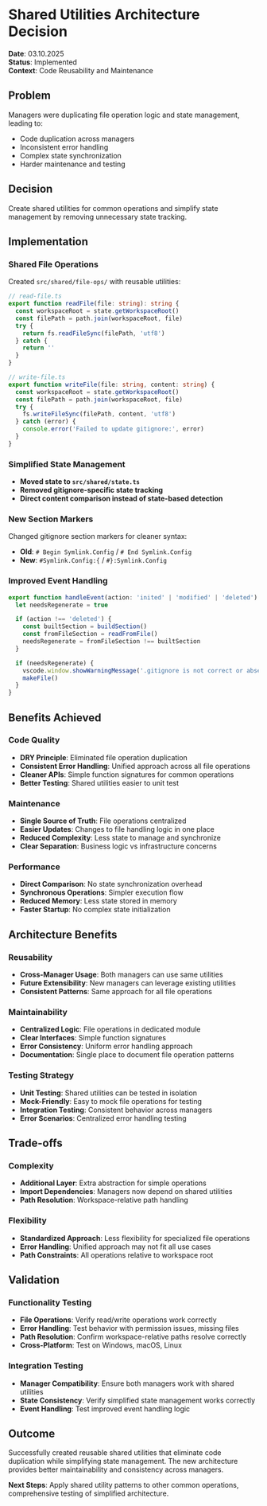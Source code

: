 # Shared Utilities Architecture Decision

**Date**: 03.10.2025  
**Status**: Implemented  
**Context**: Code Reusability and Maintenance

## Problem

Managers were duplicating file operation logic and state management, leading to:
- Code duplication across managers
- Inconsistent error handling
- Complex state synchronization
- Harder maintenance and testing

## Decision

Create shared utilities for common operations and simplify state management by removing unnecessary state tracking.

## Implementation

### Shared File Operations
Created `src/shared/file-ops/` with reusable utilities:

```typescript
// read-file.ts
export function readFile(file: string): string {
  const workspaceRoot = state.getWorkspaceRoot()
  const filePath = path.join(workspaceRoot, file)
  try {
    return fs.readFileSync(filePath, 'utf8')
  } catch {
    return ''
  }
}

// write-file.ts  
export function writeFile(file: string, content: string) {
  const workspaceRoot = state.getWorkspaceRoot()
  const filePath = path.join(workspaceRoot, file)
  try {
    fs.writeFileSync(filePath, content, 'utf8')
  } catch (error) {
    console.error('Failed to update gitignore:', error)
  }
}
```

### Simplified State Management
- **Moved state to `src/shared/state.ts`**
- **Removed gitignore-specific state tracking**
- **Direct content comparison instead of state-based detection**

### New Section Markers
Changed gitignore section markers for cleaner syntax:
- **Old**: `# Begin Symlink.Config` / `# End Symlink.Config`
- **New**: `#Symlink.Config:{` / `#}:Symlink.Config`

### Improved Event Handling
```typescript
export function handleEvent(action: 'inited' | 'modified' | 'deleted') {
  let needsRegenerate = true

  if (action !== 'deleted') {
    const builtSection = buildSection()
    const fromFileSection = readFromFile()
    needsRegenerate = fromFileSection !== builtSection
  }

  if (needsRegenerate) {
    vscode.window.showWarningMessage('.gitignore is not correct or absent. Generating ...', 'OK')
    makeFile()
  }
}
```

## Benefits Achieved

### Code Quality
- **DRY Principle**: Eliminated file operation duplication
- **Consistent Error Handling**: Unified approach across all file operations
- **Cleaner APIs**: Simple function signatures for common operations
- **Better Testing**: Shared utilities easier to unit test

### Maintenance
- **Single Source of Truth**: File operations centralized
- **Easier Updates**: Changes to file handling logic in one place
- **Reduced Complexity**: Less state to manage and synchronize
- **Clear Separation**: Business logic vs infrastructure concerns

### Performance
- **Direct Comparison**: No state synchronization overhead
- **Synchronous Operations**: Simpler execution flow
- **Reduced Memory**: Less state stored in memory
- **Faster Startup**: No complex state initialization

## Architecture Benefits

### Reusability
- **Cross-Manager Usage**: Both managers can use same utilities
- **Future Extensibility**: New managers can leverage existing utilities
- **Consistent Patterns**: Same approach for all file operations

### Maintainability
- **Centralized Logic**: File operations in dedicated module
- **Clear Interfaces**: Simple function signatures
- **Error Consistency**: Uniform error handling approach
- **Documentation**: Single place to document file operation patterns

### Testing Strategy
- **Unit Testing**: Shared utilities can be tested in isolation
- **Mock-Friendly**: Easy to mock file operations for testing
- **Integration Testing**: Consistent behavior across managers
- **Error Scenarios**: Centralized error handling testing

## Trade-offs

### Complexity
- **Additional Layer**: Extra abstraction for simple operations
- **Import Dependencies**: Managers now depend on shared utilities
- **Path Resolution**: Workspace-relative path handling

### Flexibility
- **Standardized Approach**: Less flexibility for specialized file operations
- **Error Handling**: Unified approach may not fit all use cases
- **Path Constraints**: All operations relative to workspace root

## Validation

### Functionality Testing
- **File Operations**: Verify read/write operations work correctly
- **Error Handling**: Test behavior with permission issues, missing files
- **Path Resolution**: Confirm workspace-relative paths resolve correctly
- **Cross-Platform**: Test on Windows, macOS, Linux

### Integration Testing
- **Manager Compatibility**: Ensure both managers work with shared utilities
- **State Consistency**: Verify simplified state management works correctly
- **Event Handling**: Test improved event handling logic

## Outcome

Successfully created reusable shared utilities that eliminate code duplication while simplifying state management. The new architecture provides better maintainability and consistency across managers.

**Next Steps**: Apply shared utility patterns to other common operations, comprehensive testing of simplified architecture.